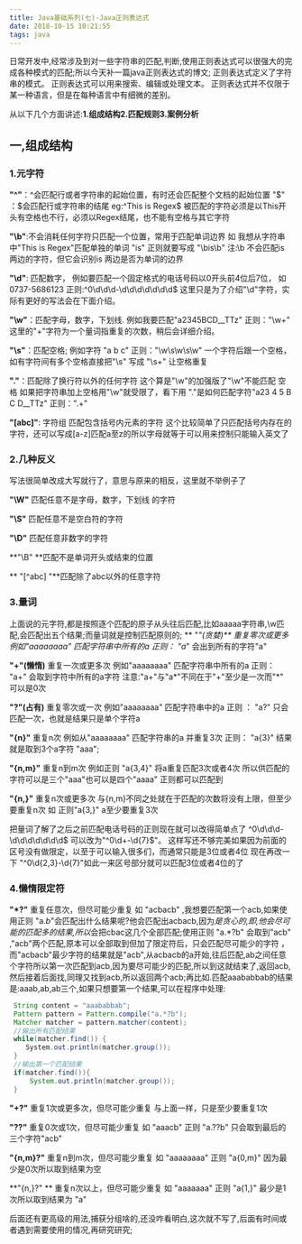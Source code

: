 ```yaml
---
title: Java基础系列(七)-Java正则表达式
date: 2018-10-15 10:21:55
tags: java
---
```


日常开发中,经常涉及到对一些字符串的匹配,判断,使用正则表达式可以很强大的完成各种模式的匹配;所以今天补一篇java正则表达式的博文;
正则表达式定义了字符串的模式。
正则表达式可以用来搜索、编辑或处理文本。
正则表达式并不仅限于某一种语言，但是在每种语言中有细微的差别。

从以下几个方面讲述:**1.组成结构2.匹配规则3.案例分析**



<!--more-->

## 一,组成结构

### 1.元字符

 **"^"**：^会匹配行或者字符串的起始位置，有时还会匹配整个文档的起始位置
   "$" ：$会匹配行或字符串的结尾
   eg:^This is Regex$
   被匹配的字符必须是以This开头有空格也不行，必须以Regex结尾，也不能有空格与其它字符

**"\b"**:不会消耗任何字符只匹配一个位置，常用于匹配单词边界 如 我想从字符串中"This is Regex"匹配单独的单词 "is" 正则就要写成 "\bis\b"
注:\b 不会匹配is 两边的字符，但它会识别is 两边是否为单词的边界

**"\d"**: 匹配数字， 例如要匹配一个固定格式的电话号码以0开头前4位后7位，
如0737-5686123  正则:^0\d\d\d-\d\d\d\d\d\d\d$ 这里只是为了介绍"\d"字符，实际有更好的写法会在下面介绍。

**"\w"**：匹配字母，数字，下划线.
 例如我要匹配"a2345BCD__TTz" 正则："\w+"  这里的"+"字符为一个量词指重复的次数，稍后会详细介绍。

**"\s"**：匹配空格;
例如字符 "a b c" 正则："\w\s\w\s\w"  一个字符后跟一个空格，如有字符间有多个空格直接把"\s" 写成 "\s+" 让空格重复

**"."**：匹配除了换行符以外的任何字符
 这个算是"\w"的加强版了"\w"不能匹配 空格 如果把字符串加上空格用"\w"就受限了，看下用 "."是如何匹配字符"a23 4 5 B C D__TTz"  正则：".+"

**"[abc]"**: 字符组  匹配包含括号内元素的字符
这个比较简单了只匹配括号内存在的字符，还可以写成[a-z]匹配a至z的所以字母就等于可以用来控制只能输入英文了

### 2.几种反义

写法很简单改成大写就行了，意思与原来的相反，这里就不举例子了

**"\W"**  匹配任意不是字母，数字，下划线 的字符

**"\S"**  匹配任意不是空白符的字符

 **"\D"** 匹配任意非数字的字符

**"\B" **匹配不是单词开头或结束的位置

** "[^abc] "**匹配除了abc以外的任意字符

### 3.量词

上面说的元字符,都是按照逐个匹配的原子从头往后匹配,比如aaaaa字符串,\w匹配,会匹配出五个结果;而量词就是控制匹配原则的;
** "*"(贪婪)**  重复零次或更多
 例如"aaaaaaaa" 匹配字符串中所有的a  正则： "a*"   会出到所有的字符"a"

**"+"(懒惰)**  重复一次或更多次
例如"aaaaaaaa" 匹配字符串中所有的a  正则： "a+"  会取到字符中所有的a字符
注意:"a+"与"a*"不同在于"+"至少是一次而"*" 可以是0次

**"?"(占有)**  重复零次或一次
例如"aaaaaaaa" 匹配字符串中的a 正则 ： "a?" 只会匹配一次，也就是结果只是单个字符a

**"{n}"** 重复n次
例如从"aaaaaaaa" 匹配字符串的a 并重复3次 正则：  "a{3}"  结果就是取到3个a字符  "aaa";

**"{n,m}"** 重复n到m次
例如正则 "a{3,4}" 将a重复匹配3次或者4次 所以供匹配的字符可以是三个"aaa"也可以是四个"aaaa" 正则都可以匹配到

**"{n,}"** 重复n次或更多次
与{n,m}不同之处就在于匹配的次数将没有上限，但至少要重复n次 如 正则"a{3,}" a至少要重复3次

把量词了解了之后之前匹配电话号码的正则现在就可以改得简单点了
^0\d\d\d-\d\d\d\d\d\d\d$ 可以改为"^0\d+-\d{7}$"。
这样写还不够完美如果因为前面的区号没有做限定，以至于可以输入很多们，而通常只能是3位或者4位
现在再改一下 "^0\d{2,3}-\d{7}"如此一来区号部分就可以匹配3位或者4位的了

### 4.懒惰限定符

**"*?"**  重复任意次，但尽可能少重复
如 "acbacb"  ,我想要匹配第一个acb,如果使用正则 "a.*b*"会匹配出什么结果呢?他会匹配出acbacb,因为*是贪心的,即,他会尽可能的匹配多的结果,所以*会把cbac这几个全部匹配;使用正则  "a.*?b" 会取到"acb" ,"acb"两个匹配,原本可以全部取到但加了限定符后，只会匹配尽可能少的字符 ，而"acbacb"最少字符的结果就是"acb",从acbacb的a开始,往后匹配,ab之间任意个字符所以第一次匹配到acb,因为要尽可能少的匹配,所以到这就结束了,返回acb,然后接着后面找,同理又找到acb,所以返回两个acb;再比如.匹配aaababbab的结果是:aaab,ab,ab三个,如果只想要第一个结果,可以在程序中处理:

```java
 String content = "aaababbab";
 Pattern pattern = Pattern.compile("a.*?b");
 Matcher matcher = pattern.matcher(content);
 //输出所有匹配结果
 while(matcher.find()) {
    System.out.println(matcher.group());
 }
 //输出第一个匹配结果
 if(matcher.find()){
     System.out.println(matcher.group());
 }
```

**"+?"** 重复1次或更多次，但尽可能少重复
与上面一样，只是至少要重复1次

**"??"** 重复0次或1次，但尽可能少重复
如 "aaacb" 正则 "a.??b" 只会取到最后的三个字符"acb"

**"{n,m}?"** 重复n到m次，但尽可能少重复
如 "aaaaaaaa"  正则 "a{0,m}" 因为最少是0次所以取到结果为空

**"{n,}?"  ** 重复n次以上，但尽可能少重复
如 "aaaaaaa"  正则 "a{1,}" 最少是1次所以取到结果为 "a"

后面还有更高级的用法,捕获分组啥的,还没咋看明白,这次就不写了,后面有时间或者遇到需要使用的情况,再研究研究;
